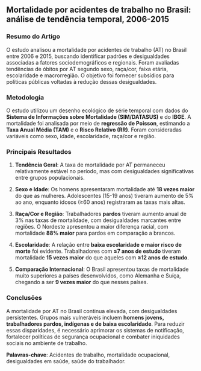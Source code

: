 ## **Mortalidade por acidentes de trabalho no Brasil: análise de tendência temporal, 2006-2015**
### **Resumo do Artigo**

O estudo analisou a mortalidade por acidentes de trabalho (AT) no Brasil entre 2006 e 2015, buscando identificar padrões e desigualdades associadas a fatores sociodemográficos e regionais. Foram avaliadas tendências de óbitos por AT segundo sexo, raça/cor, faixa etária, escolaridade e macrorregião. O objetivo foi fornecer subsídios para políticas públicas voltadas à redução dessas desigualdades.

### **Metodologia**

O estudo utilizou um desenho ecológico de série temporal com dados do **Sistema de Informações sobre Mortalidade (SIM/DATASUS)** e do **IBGE**. A mortalidade foi analisada por meio de **regressão de Poisson**, estimando a **Taxa Anual Média (TAM)** e o **Risco Relativo (RR)**. Foram consideradas variáveis como sexo, idade, escolaridade, raça/cor e região.

### **Principais Resultados**

1. **Tendência Geral**: A taxa de mortalidade por AT permaneceu relativamente estável no período, mas com desigualdades significativas entre grupos populacionais.
    
2. **Sexo e Idade**: Os homens apresentaram mortalidade até **18 vezes maior** do que as mulheres. Adolescentes (15-19 anos) tiveram aumento de 5% ao ano, enquanto idosos (≥60 anos) registraram as taxas mais altas.
    
3. **Raça/Cor e Região**: Trabalhadores **pardos** tiveram aumento anual de 3% nas taxas de mortalidade, com desigualdades marcantes entre regiões. O Nordeste apresentou a maior diferença racial, com mortalidade **88% maior** para pardos em comparação a brancos.
    
4. **Escolaridade**: A relação entre **baixa escolaridade e maior risco de morte** foi evidente. Trabalhadores com **≤7 anos de estudo** tiveram mortalidade **15 vezes maior** do que aqueles com **≥12 anos de estudo**.
    
5. **Comparação Internacional**: O Brasil apresentou taxas de mortalidade muito superiores a países desenvolvidos, como Alemanha e Suíça, chegando a ser **9 vezes maior** do que nesses países.
    

### **Conclusões**

A mortalidade por AT no Brasil continua elevada, com desigualdades persistentes. Grupos mais vulneráveis incluem **homens jovens, trabalhadores pardos, indígenas e de baixa escolaridade**. Para reduzir essas disparidades, é necessário aprimorar os sistemas de notificação, fortalecer políticas de segurança ocupacional e combater iniquidades sociais no ambiente de trabalho.

**Palavras-chave**: Acidentes de trabalho, mortalidade ocupacional, desigualdades em saúde, saúde do trabalhador.